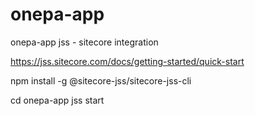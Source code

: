 # onepa-app
 onepa-app jss - sitecore integration
 
 https://jss.sitecore.com/docs/getting-started/quick-start
 
 
 npm install -g @sitecore-jss/sitecore-jss-cli
 
cd onepa-app
jss start



